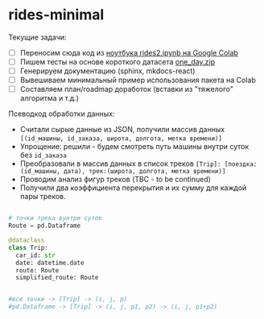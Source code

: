 # rides-minimal


Текущие задачи:

- [ ] Переносим сюда код из [ноутбука rides2.ipynb на Google Colab](https://colab.research.google.com/drive/1DXsJBTyVvAXrU1aEy5GFWiF_i75LmWS1#scrollTo=h3WG4Nex_pmC)
- [ ] Пишем тесты на основе короткого датасета [one_day.zip](one_day.zip)
- [ ] Генерируем документацию (sphinx, mkdocs-react)
- [ ] Вывешиваем минимальный пример использования пакета на Colab
- [ ] Составляем план/roadmap доработок (вставки из "тяжелого" алгоритма и т.д.)

Псеводкод обработки данных:

- Считали сырые данные из JSON, получили массив данных `[(id_машины, id_заказа, широта, долгота, метка времени)]`
- Упрощение: решили - будем смотреть путь машины внутри суток без `id_заказа`
- Преобразовали в массив данных в список треков `[Trip]: [поездка:(id_машины, дата), трек:(широта, долгота, метка времени)]`
- Проводим анализ фигур треков (TBC - to be continued)
- Получили два коэффициента перекрытия и их сумму для каждой пары треков.

```python

# точки трека вунтри суток
Route = pd.Dataframe

@dataclass
class Trip:
  car_id: str
  date: datetime.date
  route: Route
  simplified_route: Route  


#все точки -> [Trip] -> (i, j, p)
#pd.Dataframe -> [Trip] -> (i, j, p1, p2) -> (i, j, p1+p2)

```

<!--

Замысел:

- перетащить сюда код, который мы сделали для "легкой" модели анализа треков
- урезать тестовый датасет до 1 дня - можно писать юнит и end-to-end тесты 
- попутно отрефакторирить код из ноутбука
- документация (sphinx, mkdocs-react)
- привлечь новых коллег к работе над частями кода (отдельные issues)

Выигрыши:

- в ноутбуке будет меньше кода, больше к демонстрации результатов
- можем заняться задачей сближения "тяжелой" и "легкой" модели
- "продуктизация" нашей разработки
- `pip install что-то`
- в целом, лучше подготовимся к последующим работам / развитию проекта

Минусы:

- формально нам не заказывали это сделать, работа подготовительная,
  хотя мы и анонсировали ее
- workflow - не запутаться, кто что делает + это не ноутбук (git + Travis CI)
- у нас не все части в ноутбуке стабильные и полные, надо понимать что там происходит,
  что-то достраивать
  
-->
